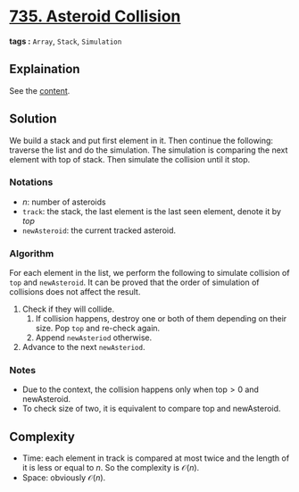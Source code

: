 # [735. Asteroid Collision](https://leetcode.com/problems/asteroid-collision/submissions/1090599782/?envType=study-plan-v2&envId=leetcode-75)

**tags :** `Array`, `Stack`, `Simulation`

## Explaination
See the [content](https://leetcode.com/problems/asteroid-collision/submissions/1090599782/?envType=study-plan-v2&envId=leetcode-75).

## Solution
We build a stack and put first element in it. Then continue the following: traverse the list and do the simulation. The simulation is comparing the next element with top of stack. Then simulate the collision until it stop.

### Notations
- $n$: number of asteroids
- `track`: the stack, the last element is the last seen element, denote it by *top*
- `newAsteroid`: the current tracked asteroid.

### Algorithm

For each element in the list, we perform the following to simulate collision of `top` and `newAsteroid`. It can be proved that the order of simulation of collisions does not affect the result.

1. Check if they will collide.
   1. If collision happens, destroy one or both of them depending on their size. Pop `top` and re-check again.
   2. Append `newAsteriod` otherwise.
2. Advance to the next `newAsteriod`.

### Notes
- Due to the context, the collision happens only when $\mathrm{top}>0$ and $\mathrm{newAsteroid}$.
- To check size of two, it is equivalent to compare $\mathrm{top}$ and $\mathrm{newAsteroid}$.

## Complexity
- Time: each element in $\mathrm{track}$ is compared at most twice and the length of it is less or equal to $n$. So the complexity is $\mathcal{O}(n)$.
- Space: obviously $\mathcal{O}(n)$.
